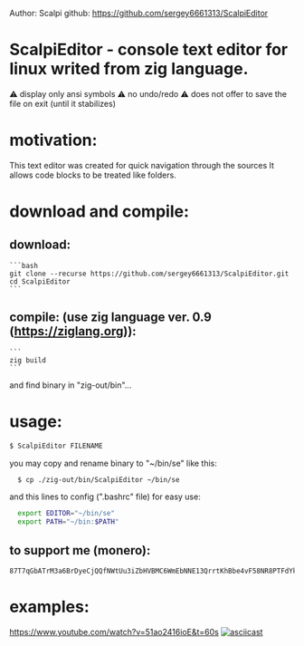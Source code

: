 Author: Scalpi
github: https://github.com/sergey6661313/ScalpiEditor  

# ScalpiEditor - console text editor for linux writed from zig language.
  ⚠️ display only ansi symbols
  ⚠️ no undo/redo
  ⚠️ does not offer to save the file on exit (until it stabilizes)
  
  
# motivation:
  This text editor was created for quick navigation through the sources 
  It allows code blocks to be treated like folders.
    

# download and compile: 
  ## download:
    ```bash
    git clone --recurse https://github.com/sergey6661313/ScalpiEditor.git
    cd ScalpiEditor
    ```
  ## compile: (use zig language ver. 0.9 (https://ziglang.org)):
    ```
    zig build
    ```
  and find binary in "zig-out/bin"...
  
# usage:
  ```bash
  $ ScalpiEditor FILENAME
  ```  
you may copy and rename binary to "~/bin/se" like this:
  ```bash
    $ cp ./zig-out/bin/ScalpiEditor ~/bin/se
  ```
and this lines to config (".bashrc" file) for easy use:
  ```bash
    export EDITOR="~/bin/se"
    export PATH="~/bin:$PATH"
  ```  

## to support me (monero): 
  ```
  87T7qGbATrM3a6BrDyeCjQQfNWtUu3iZbHVBMC6WmEbNNE13QrrtKhBbe4vF58NR8PTFdYk2SozcHexX4Q69jbdQAsrsP7B
  ```

# examples:
  https://www.youtube.com/watch?v=51ao2416ioE&t=60s
  [![asciicast](https://asciinema.org/a/467542.svg)](https://asciinema.org/a/467542)